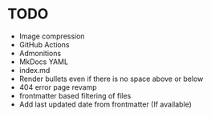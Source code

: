 # TODO
- Image compression
- GitHub Actions
- Admonitions
- MkDocs YAML
- index.md
- Render bullets even if there is no space above or below
- 404 error page revamp
- frontmatter based filtering of files
- Add last updated date from frontmatter (If available)